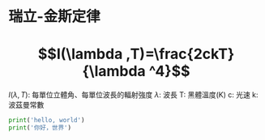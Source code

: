 # 瑞立-金斯定律
# $$I(\lambda ,T)=\frac{2ckT}{\lambda ^4}$$
$I(\lambda,T)$: 每單位立體角、每單位波長的輻射強度
$\lambda$: 波長
T: 黑體溫度(K)
c: 光速
k: 波茲曼常數

```python
print('hello, world')
print('你好，世界')

```